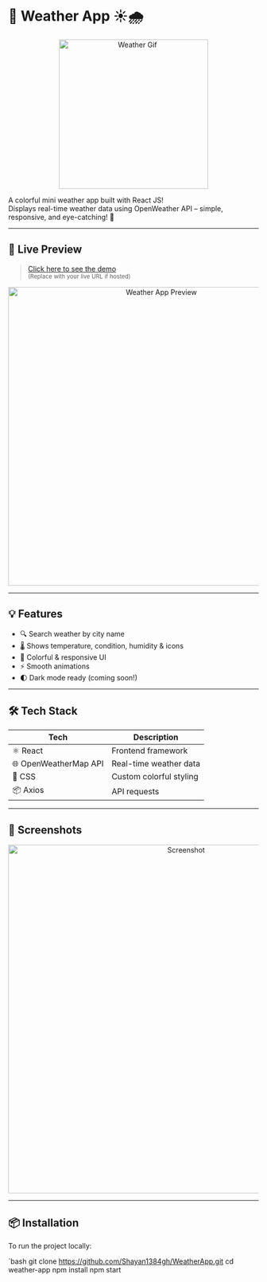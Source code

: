 # 🌈 Weather App ☀️🌧️

<div align="center">
  <img src="https://media.giphy.com/media/3oKIPvvaugnP88Z8Z6/giphy.gif" width="300" alt="Weather Gif"/>
</div>

A colorful mini weather app built with React JS!  
Displays real-time weather data using OpenWeather API – simple, responsive, and eye-catching! 🎯

---

## 🚀 Live Preview

> [Click here to see the demo](https://your-live-demo-link.com)  
<small>(Replace with your live URL if hosted)</small>

<div align="center">
  <img src="https://i.imgur.com/oWzUvMx.png" width="600" alt="Weather App Preview"/>
</div>

---

## 💡 Features

- 🔍 Search weather by city name
- 🌡️ Shows temperature, condition, humidity & icons
- 🎨 Colorful & responsive UI
- ⚡ Smooth animations
- 🌓 Dark mode ready (coming soon!)

---

## 🛠 Tech Stack

| Tech | Description |
|------|-------------|
| ⚛️ React | Frontend framework |
| 🌐 OpenWeatherMap API | Real-time weather data |
| 💅 CSS | Custom colorful styling |
| 📦 Axios | API requests |

---

## 📸 Screenshots

<div align="center">
  <img src="https://i.imgur.com/8Km9tLL.png" width="700" alt="Screenshot"/>
</div>

---

## 📦 Installation

To run the project locally:

`bash
git clone https://github.com/Shayan1384gh/WeatherApp.git
cd weather-app
npm install
npm start
